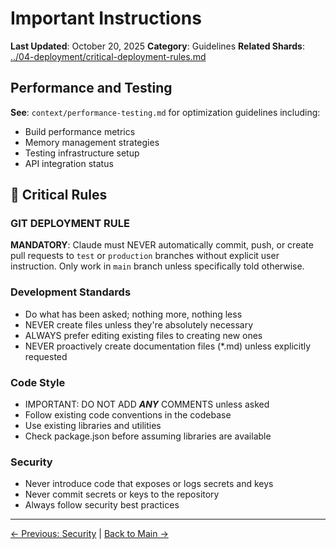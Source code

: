 # Important Instructions

**Last Updated**: October 20, 2025
**Category**: Guidelines
**Related Shards**: [../04-deployment/critical-deployment-rules.md](../04-deployment/critical-deployment-rules.md)

## Performance and Testing

**See**: `context/performance-testing.md` for optimization guidelines including:
- Build performance metrics
- Memory management strategies
- Testing infrastructure setup
- API integration status

## 🚨 Critical Rules

### GIT DEPLOYMENT RULE

**MANDATORY**: Claude must NEVER automatically commit, push, or create pull requests to `test` or `production` branches without explicit user instruction. Only work in `main` branch unless specifically told otherwise.

### Development Standards

- Do what has been asked; nothing more, nothing less
- NEVER create files unless they're absolutely necessary
- ALWAYS prefer editing existing files to creating new ones
- NEVER proactively create documentation files (*.md) unless explicitly requested

### Code Style

- IMPORTANT: DO NOT ADD ***ANY*** COMMENTS unless asked
- Follow existing code conventions in the codebase
- Use existing libraries and utilities
- Check package.json before assuming libraries are available

### Security

- Never introduce code that exposes or logs secrets and keys
- Never commit secrets or keys to the repository
- Always follow security best practices

---

[← Previous: Security](./security.md) | [Back to Main →](../../CLAUDE.md)
